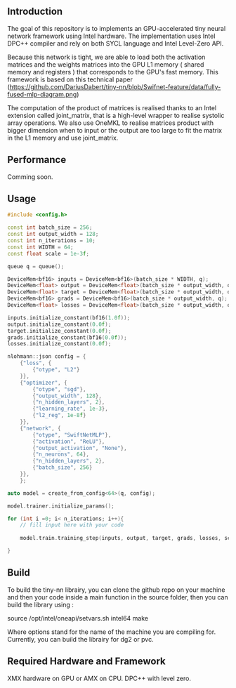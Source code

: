 ## Introduction
The goal of this repository is to implements an GPU-accelerated tiny neural network framework using Intel hardware. The implementation uses Intel DPC++ compiler and rely on both SYCL language and Intel Level-Zero API.

Because this network is tight, we are able to load both the activation matrices and the weights matrices into the GPU L1 memory ( shared memory and registers ) that corresponds to the GPU's fast memory. This framework is based on this technical paper (https://github.com/DariusDabert/tiny-nn/blob/Swifnet-feature/data/fully-fused-mlp-diagram.png)

The computation of the product of matrices is realised thanks to an Intel extension called joint_matrix, that is a high-level wrapper to realise systolic array operations. We also use OneMKL to realise matrices product with bigger dimension when to input or the output are too large to fit the matrix in the L1 memory and use joint_matrix.

## Performance
Comming soon.

## Usage 
```cpp
#include <config.h>

const int batch_size = 256;
const int output_width = 128;
const int n_iterations = 10;
const int WIDTH = 64;
const float scale = 1e-3f;

queue q = queue();

DeviceMem<bf16> inputs = DeviceMem<bf16>(batch_size * WIDTH, q);
DeviceMem<float> output = DeviceMem<float>(batch_size * output_width, q);
DeviceMem<float> target = DeviceMem<float>(batch_size * output_width, q);
DeviceMem<bf16> grads = DeviceMem<bf16>(batch_size * output_width, q);
DeviceMem<float> losses = DeviceMem<float>(batch_size * output_width, q);

inputs.initialize_constant(bf16(1.0f));
output.initialize_constant(0.0f);
target.initialize_constant(0.0f);
grads.initialize_constant(bf16(0.0f));
losses.initialize_constant(0.0f);

nlohmann::json config = {
	{"loss", {
		{"otype", "L2"}
	}},
	{"optimizer", {
		{"otype", "sgd"},
		{"output_width", 128},
		{"n_hidden_layers", 2},
		{"learning_rate", 1e-3},
		{"l2_reg", 1e-8f}
	}},
	{"network", {
		{"otype", "SwiftNetMLP"},
		{"activation", "ReLU"},
		{"output_activation", "None"},
		{"n_neurons", 64},
		{"n_hidden_layers", 2},
		{"batch_size", 256}
	}},
	};

auto model = create_from_config<64>(q, config);

model.trainer.initialize_params();

for (int i =0; i< n_iterations; i++){
	// fill input here with your code
	
	model.train.training_step(inputs, output, target, grads, losses, scale);

}

```

## Build

To build the tiny-nn librairy, you can clone the github repo on your machine and then your code inside a main function in the source folder, then you can build the library using :

source /opt/intel/oneapi/setvars.sh intel64
make <options>

Where options stand for the name of the machine you are compiling for. Currently, you can build the librairy for dg2 or pvc.

## Required Hardware and Framework
XMX hardware on GPU or AMX on CPU.
DPC++ with level zero.




